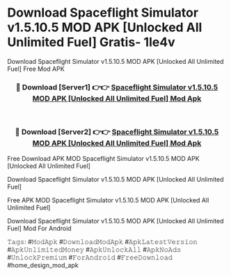 # Download Spaceflight Simulator v1.5.10.5 MOD APK [Unlocked All Unlimited Fuel] Gratis- 1le4v
Download Spaceflight Simulator v1.5.10.5 MOD APK [Unlocked All Unlimited Fuel] Free Mod APK

<div align="center">
<h3>🔴 Download [Server1] 👉👉 <a href="https://apk-comot.site?title=Spaceflight_Simulator_v1.5.10.5_MOD_APK_[Unlocked_All_Unlimited_Fuel]">Spaceflight Simulator v1.5.10.5 MOD APK [Unlocked All Unlimited Fuel] Mod Apk</a></h3><br>

<h3>🔴 Download [Server2] 👉👉 <a href="https://apk-comot.site?title=Spaceflight_Simulator_v1.5.10.5_MOD_APK_[Unlocked_All_Unlimited_Fuel]">Spaceflight Simulator v1.5.10.5 MOD APK [Unlocked All Unlimited Fuel] Mod Apk</a></h3>
</div>


Free Download APK MOD Spaceflight Simulator v1.5.10.5 MOD APK [Unlocked All Unlimited Fuel]

Download Spaceflight Simulator v1.5.10.5 MOD APK [Unlocked All Unlimited Fuel] 

Free APK MOD Spaceflight Simulator v1.5.10.5 MOD APK [Unlocked All Unlimited Fuel] 

Download Spaceflight Simulator v1.5.10.5 MOD APK [Unlocked All Unlimited Fuel] Mod For Android

𝚃𝚊𝚐𝚜: #𝙼𝚘𝚍𝙰𝚙𝚔 #𝙳𝚘𝚠𝚗𝚕𝚘𝚊𝚍𝙼𝚘𝚍𝙰𝚙𝚔 #𝙰𝚙𝚔𝙻𝚊𝚝𝚎𝚜𝚝𝚅𝚎𝚛𝚜𝚒𝚘𝚗 #𝙰𝚙𝚔𝚄𝚗𝚕𝚒𝚖𝚒𝚝𝚎𝚍𝙼𝚘𝚗𝚎𝚢 #𝙰𝚙𝚔𝚄𝚗𝚕𝚘𝚌𝚔𝙰𝚕𝚕 #𝙰𝚙𝚔𝙽𝚘𝙰𝚍𝚜 #𝚄𝚗𝚕𝚘𝚌𝚔𝙿𝚛𝚎𝚖𝚒𝚞𝚖 #𝙵𝚘𝚛𝙰𝚗𝚍𝚛𝚘𝚒𝚍 #𝙵𝚛𝚎𝚎𝙳𝚘𝚠𝚗𝚕𝚘𝚊𝚍 #home_design_mod_apk